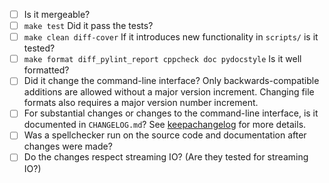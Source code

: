 - [ ] Is it mergeable?
- [ ] `make test` Did it pass the tests?
- [ ] `make clean diff-cover` If it introduces new functionality in
  `scripts/` is it tested?
- [ ] `make format diff_pylint_report cppcheck doc pydocstyle` Is it well
  formatted?
- [ ] Did it change the command-line interface? Only backwards-compatible
  additions are allowed without a major version increment. Changing file
  formats also requires a major version number increment.
- [ ] For substantial changes or changes to the command-line interface, is it
  documented in `CHANGELOG.md`? See [keepachangelog](http://keepachangelog.com/)
  for more details.
- [ ] Was a spellchecker run on the source code and documentation after
  changes were made?
- [ ] Do the changes respect streaming IO? (Are they
  tested for streaming IO?)
